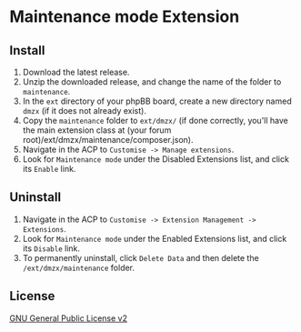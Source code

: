 # Maintenance mode Extension

## Install
1. Download the latest release.
2. Unzip the downloaded release, and change the name of the folder to `maintenance`.
3. In the `ext` directory of your phpBB board, create a new directory named `dmzx` (if it does not already exist).
4. Copy the `maintenance` folder to `ext/dmzx/` (if done correctly, you'll have the main extension class at (your forum root)/ext/dmzx/maintenance/composer.json).
5. Navigate in the ACP to `Customise -> Manage extensions`.
6. Look for `Maintenance mode` under the Disabled Extensions list, and click its `Enable` link.

## Uninstall
1. Navigate in the ACP to `Customise -> Extension Management -> Extensions`.
2. Look for `Maintenance mode` under the Enabled Extensions list, and click its `Disable` link.
3. To permanently uninstall, click `Delete Data` and then delete the `/ext/dmzx/maintenance` folder.

## License
[GNU General Public License v2](http://opensource.org/licenses/GPL-2.0)

